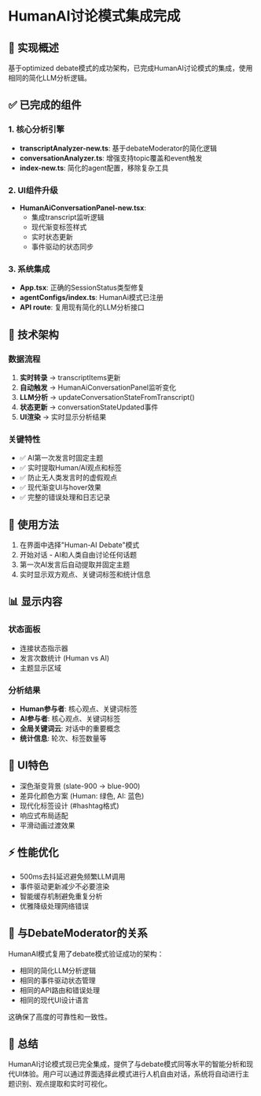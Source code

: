 # HumanAI讨论模式集成完成

## 🎯 实现概述

基于optimized debate模式的成功架构，已完成HumanAI讨论模式的集成，使用相同的简化LLM分析逻辑。

## ✅ 已完成的组件

### 1. 核心分析引擎
- **transcriptAnalyzer-new.ts**: 基于debateModerator的简化逻辑
- **conversationAnalyzer.ts**: 增强支持topic覆盖和event触发
- **index-new.ts**: 简化的agent配置，移除复杂工具

### 2. UI组件升级
- **HumanAiConversationPanel-new.tsx**: 
  - 集成transcript监听逻辑
  - 现代渐变标签样式
  - 实时状态更新
  - 事件驱动的状态同步

### 3. 系统集成
- **App.tsx**: 正确的SessionStatus类型修复
- **agentConfigs/index.ts**: HumanAi模式已注册
- **API route**: 复用现有简化的LLM分析接口

## 🔧 技术架构

### 数据流程
1. **实时转录** → transcriptItems更新
2. **自动触发** → HumanAiConversationPanel监听变化
3. **LLM分析** → updateConversationStateFromTranscript()
4. **状态更新** → conversationStateUpdated事件
5. **UI渲染** → 实时显示分析结果

### 关键特性
- ✅ AI第一次发言时固定主题
- ✅ 实时提取Human/AI观点和标签  
- ✅ 防止无人类发言时的虚假观点
- ✅ 现代渐变UI与hover效果
- ✅ 完整的错误处理和日志记录

## 🚀 使用方法

1. 在界面中选择"Human-AI Debate"模式
2. 开始对话 - AI和人类自由讨论任何话题
3. 第一次AI发言后自动提取并固定主题
4. 实时显示双方观点、关键词标签和统计信息

## 📊 显示内容

### 状态面板
- 连接状态指示器
- 发言次数统计 (Human vs AI)
- 主题显示区域

### 分析结果
- **Human参与者**: 核心观点、关键词标签
- **AI参与者**: 核心观点、关键词标签  
- **全局关键词云**: 对话中的重要概念
- **统计信息**: 轮次、标签数量等

## 🎨 UI特色

- 深色渐变背景 (slate-900 → blue-900)
- 差异化颜色方案 (Human: 绿色, AI: 蓝色)
- 现代化标签设计 (#hashtag格式)
- 响应式布局适配
- 平滑动画过渡效果

## ⚡ 性能优化

- 500ms去抖延迟避免频繁LLM调用
- 事件驱动更新减少不必要渲染
- 智能缓存机制避免重复分析
- 优雅降级处理网络错误

## 🔄 与DebateModerator的关系

HumanAI模式复用了debate模式验证成功的架构：
- 相同的简化LLM分析逻辑
- 相同的事件驱动状态管理
- 相同的API路由和错误处理
- 相同的现代UI设计语言

这确保了高度的可靠性和一致性。

## 📝 总结

HumanAI讨论模式现已完全集成，提供了与debate模式同等水平的智能分析和现代UI体验。用户可以通过界面选择此模式进行人机自由对话，系统将自动进行主题识别、观点提取和实时可视化。
